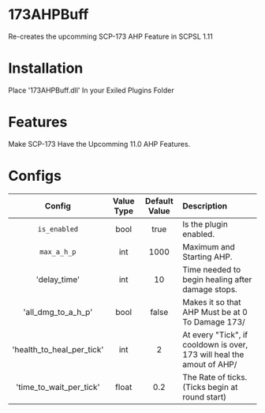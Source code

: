 # 173AHPBuff
Re-creates the upcomming SCP-173 AHP Feature in SCPSL 1.11


# Installation

Place '173AHPBuff.dll' In your Exiled Plugins Folder

# Features

Make SCP-173 Have the Upcomming 11.0 AHP Features.

# Configs
| Config        | Value Type | Default Value | Description |
| :-------------: | :---------: | :------: | :--------- |
| `is_enabled` | bool | true | Is the plugin enabled.
| `max_a_h_p` | int | 1000 | Maximum and Starting AHP.
| 'delay_time' | int | 10 | Time needed to begin healing after damage stops.
| 'all_dmg_to_a_h_p' | bool | false | Makes it so that AHP Must be at 0 To Damage 173/
| 'health_to_heal_per_tick' | int | 2 | At every "Tick", if cooldown is over, 173 will heal the amout of AHP/
| 'time_to_wait_per_tick' | float | 0.2 | The Rate of ticks. (Ticks begin at round start)
